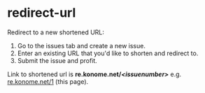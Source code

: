# redirect-url
Redirect to a new shortened URL:
1. Go to the issues tab and create a new issue.
2. Enter an existing URL that you'd like to shorten and redirect to.
3. Submit the issue and profit.

Link to shortened url is **re.konome.net/*\<issuenumber\>*** e.g. [re.konome.net/1](https://re.konome.net/1) (this page).
